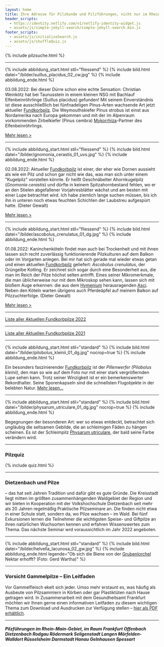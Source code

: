 ```yaml
---
layout: home
title: Ihre Adresse für Pilzkunde und Pilzführungen, nicht nur im Rhein-Main-Gebiet
header_scripts:
  - https://identity.netlify.com/v1/netlify-identity-widget.js
  - assets/js/simple-jekyll-search/simple-jekyll-search.min.js
footer_scripts:
  - assets/js/initializeSearch.js
  - assets/js/shuffleQuiz.js
---
```

{% include pilzsuche.html %}

- - -

{% include abbildung_start.html stil="fliessend" %}
{% include bild.html datei="/bilder/suillus_placidus_02_cw.jpg" %}
{% include abbildung_ende.html %}

03.08.2022: Bei dieser Dürre schon eine echte Sensation: Christian Weinkötz hat bei Taunusstein in einem kleinen NSG mit Bachlauf Elfenbeinröhrlinge (Suillus placidus) gefunden! Mit seinem Einverständnis ist diese ausschließlich bei fünfnadeligen Pinus-Arten wachsende Art jetzt aktueller [Fundkorbpilz](AA "Glossar-"). Die Weymouthskiefer Pinus strobus ist einst aus Nordamerika nach Europa gekommen und mit der im Alpenraum vorkommenden Zirbelkiefer (Pinus cembra) [Mykorrhiza](Mykorrhiza "Glossar")-Partner des Elfenbeinröhrlings. 

[Mehr lesen >](/pilze/suillus-placidus-elfenbeinröhrling)

<div style="clear:  both"></div>

- - -

{% include abbildung_start.html stil="fliessend" %}
{% include bild.html datei="/bilder/gnomonia_cerastis_01_uvs.jpg" %}
{% include abbildung_ende.html %}

02.08.2022: Aktueller [Fundkorbpilz](AA "Glossar-") ist einer, der eher wie Dornen aussieht als wie ein Pilz und schon gar nicht wie das, was man sich unter einem "Kugelpilz" vorstellen könnte. Er heißt Geschnäbelter Ahornkugelpilz (*Gnomonia cerastis*) und dürfte in keinem Spitzahornbestand fehlen, wo er an den Stielen abgefallener Vorjahresblätter wächst und am besten mit einer Lupe betrachtet wird. Ich habe ziemlich lange suchen müssen, bis ich ihn in unteren noch etwas feuchten Schichten der Laubstreu aufgespürt hatte. (Dieter Gewalt)

[Mehr lesen >](/pilze/gnomonia-cerastis-geschnäbelter-ahornkugelpilz)

<div style="clear:  both"></div>

- - -

{% include abbildung_start.html stil="fliessend" %}
{% include bild.html datei="/bilder/ascobolus_crenulatus_01_dg.jpg" %}
{% include abbildung_ende.html %}

01.08.2022: Kaninchenköteln findet man auch bei Trockenheit und mit ihnen lassen sich recht zuverlässig funktionierende Pilzkulturen auf dem Balkon oder im Vorgarten anlegen. Bei mir hat sich gerade mal wieder etwas getan und einen aktuellen [Fundkorbpilz](AA "Glossar-") geliefert: *Ascobolus crenulatus*, der Grüngelbe Kotling. Er zeichnet sich sogar durch eine Besonderheit aus, die man im Reich der Pilze höchst selten antrifft. Eines seiner Mikromerkmale, die man üblicherweise nur mit dem Mikroskop sehen kann, lassen sich mit bloßem Auge erkennen: die aus dem [Hymenium](Hymenium "Glossar") herausragenden [Asci](Asci "Glossar"). Neben den Köteln warten übrigens auch Pferdeäpfel auf meinem Balkon auf Pilzzuchterfolge. (Dieter Gewalt)

[Mehr lesen >](/pilze/ascobolus-crenulatus-grüngelber-kotling)

<div style="clear:  both"></div>

- - -

[Liste aller Aktuellen Fundkorbpilze 2022](/artikel/liste-aller-aktuellen-fundkorbpilze-2022.html)

- - -

[Liste aller Aktuellen Fundkorbpilze 2021](/artikel/liste-aller-aktuellen-fundkorbpilze-2021.html)

- - -

{% include abbildung_start.html stil="standard" %}
{% include bild.html datei="/bilder/pilobolus_kleinii_01_dg.jpg" nocrop=true %}
{% include abbildung_ende.html %}

Ein besonders faszinierender [Fundkorbpilz](AA "Glossar-") ist der *Pillenwerfer (Pilobolus kleinii)*, den man so wie auf dem Foto nur mit einer stark vergrößernden Lupe sehen kann. Trotz seiner Winzigkeit ist er ein bemerkenswerter Rekordhalter. Seine Sporenkapseln sind die schnellsten Flugobjekte in der belebten Natur. [Mehr lesen...](/pilze/pilobolus-kleinii-pillenwerfer)

- - -

{% include abbildung_start.html stil="standard" %}
{% include bild.html datei="/bilder/physarum_utriculare_01_dg.jpg" nocrop=true %}
{% include abbildung_ende.html %}

Begegnungen der besonderen Art: wer so etwas entdeckt, betrachtet sich ungläubig die seltsamen Gebilde, die an schleimigen Fäden zu hängen scheinen. Es ist der Schleimpilz [Physarum utriculare](/pilze/physarum-utriculare-fadenfruchtschleimpilz), der bald seine Farbe verändern wird.

- - -

### Pilzquiz

{% include quiz.html %}

- - -

### Dietzenbach und Pilze

– das hat seit Jahren Tradition und dafür gibt es gute Gründe. Die Kreisstadt liegt mitten im größten zusammenhängenden Waldgebiet der Region und wir bieten in Kooperation mit der Volkshochschule Dietzenbach seit mehr als 20 Jahren regelmäßig Praktische Pilzseminare an. Die finden nicht etwa in einer Schule statt, sondern da, wo Pilze wachsen – im Wald. Bei fünf Exkursionen lernen die Teilnehmer die wichtigsten Speise- und Giftpilze an ihren natürlichen Wuchsorten kennen und erfahren Wissenswertes zum Thema. Das nächste Seminar wrd voraussichtlich im Jahr 2022 angeboten.  

- - -

{% include abbildung_start.html stil="standard" %}
{% include bild.html datei="/bilder/helvella_lacunosa_02_gw.jpg" %}
{% include abbildung_ende.html legende="Ob sich die Biene von der <a href='/pilze/helvella-lacunosa-grubenlorchel'>Grubenlorchel</a> Nektar erhofft?  (Foto: Gerd Wartha)" %}

- - -

### Vorsicht Gammelpilze – Ein Leitfaden

Vor Gammelfleisch ekelt sich jeder. Umso mehr erstaunt es, was häufig als Ausbeute von Pilzsammlern in Körben oder gar Plastiktüten nach Hause getragen wird. In Zusammenarbeit mit dem Gesundheitsamt Frankfurt möchten wir Ihnen gerne einen informativen Leitfaden zu diesem wichtigen Thema zum Download und Ausdrucken zur Verfügung stellen – [hier als PDF erhältlich](/assets/docs/Fundkorb.de-Gammelpilze.pdf).

- - -

##### Pilzführungen im Rhein-Main-Gebiet, im Raum Frankfurt Offenbach Dietzenbach Rodgau Rödermark Seligenstadt Langen Mörfelden-Walldort Rüsselsheim Darmstadt Hanau Gelnhausen Spessart